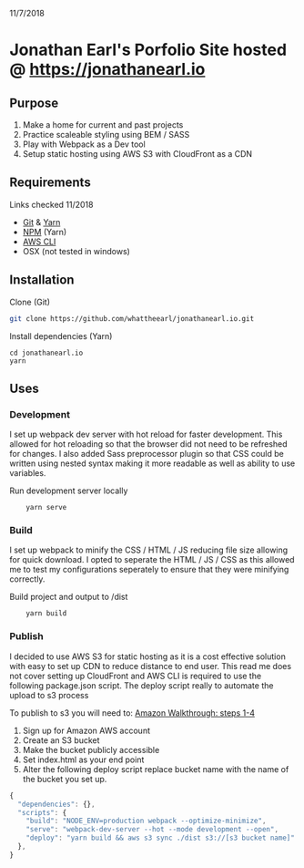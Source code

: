 11/7/2018
# Jonathan Earl's Porfolio Site hosted @ https://jonathanearl.io

## Purpose
1. Make a home for current and past projects
2. Practice scaleable styling using BEM / SASS
3. Play with Webpack as a Dev tool
4. Setup static hosting using AWS S3 with CloudFront as a CDN

## Requirements
Links checked 11/2018
* [Git](https://git-scm.com/downloads) & [Yarn](https://yarnpkg.com/lang/en/docs/install/)
* [NPM](https://www.npmjs.com/get-npm) (Yarn)
* [AWS CLI](https://aws.amazon.com/cli/)
* OSX (not tested in windows)

## Installation
Clone (Git)
```bash
git clone https://github.com/whattheearl/jonathanearl.io.git
```

Install dependencies (Yarn)
```
cd jonathanearl.io
yarn
```

## Uses
### Development
I set up webpack dev server with hot reload for faster development. This allowed for hot reloading so that the browser did not need to be refreshed for changes. I also added Sass preprocessor plugin so that CSS could be written using nested syntax making it more readable as well as ability to use variables.

Run development server locally
```
    yarn serve
```

### Build
I set up webpack to minify the CSS / HTML / JS reducing file size allowing for quick download. I opted to seperate the HTML / JS / CSS as this allowed me to test my configurations seperately to ensure that they were minifying correctly.

Build project and output to /dist
```
    yarn build
```

### Publish
I decided to use AWS S3 for static hosting as it is a cost effective solution with easy to set up CDN to reduce distance to end user. This read me does not cover setting up CloudFront and AWS CLI is required to use the following package.json script. The deploy script really to automate the upload to s3 process

To publish to s3 you will need to: [Amazon Walkthrough: steps 1-4](https://docs.aws.amazon.com/AmazonS3/latest/dev/hosting-websites-on-s3-examples.html)
1. Sign up for Amazon AWS account 
2. Create an S3 bucket
3. Make the bucket publicly accessible
4. Set index.html as your end point
5. Alter the following deploy script replace bucket name with the name of the bucket you set up.

```javascript
{
  "dependencies": {},
  "scripts": {
    "build": "NODE_ENV=production webpack --optimize-minimize",
    "serve": "webpack-dev-server --hot --mode development --open",
    "deploy": "yarn build && aws s3 sync ./dist s3://[s3 bucket name]"
  },
}
```

